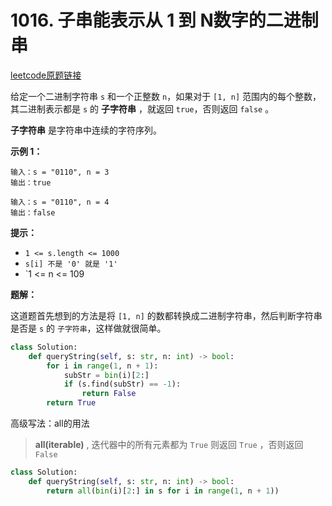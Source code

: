 # 1016. 子串能表示从 1 到 N数字的二进制串

[leetcode原题链接](https://leetcode.cn/problems/binary-string-with-substrings-representing-1-to-n/)

给定一个二进制字符串 `s` 和一个正整数 `n`，如果对于 `[1, n]` 范围内的每个整数，其二进制表示都是 `s` 的 **子字符串** ，就返回 `true`，否则返回 `false` 。

**子字符串** 是字符串中连续的字符序列。

**示例 1：**

```
输入：s = "0110", n = 3
输出：true
```

```
输入：s = "0110", n = 4
输出：false
```

**提示：**

- `1 <= s.length <= 1000`
- `s[i] 不是 '0' 就是 '1'`
- `1 <= n <= 109


**题解：**

这道题首先想到的方法是将 `[1, n]` 的数都转换成二进制字符串，然后判断字符串是否是 `s` 的 `子字符串`，这样做就很简单。

```python
class Solution:
    def queryString(self, s: str, n: int) -> bool:
        for i in range(1, n + 1):
            subStr = bin(i)[2:]
            if (s.find(subStr) == -1):
                return False
        return True
```

高级写法：all的用法
> **all(iterable)** , 迭代器中的所有元素都为 `True` 则返回 `True` ，否则返回 `False`

```python
class Solution:
    def queryString(self, s: str, n: int) -> bool:
        return all(bin(i)[2:] in s for i in range(1, n + 1))
```